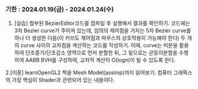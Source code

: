 ### 기한 : 2024.01.19(금) - 2024.01.24(수)
1. [실습] 첨부된 BezierEditor코드를 컴파일 후 실행해서 결과를 확인하기. 코드에는 3차 Bezier curve가 주어져 있는데, 임의의 제어점을 가지는 5차 Bezier curve를 하나 더 생성한 다음(이 커브도 제어점과 마우스의 상호작용이 가능해야 한다) 두 개의 curve 사이의 교차점을 계산하는 코드를 작성하기. 이때, curve는 미분을 활용하여 단조증가/단조감소 영역으로 먼저 분할한 뒤, 그 밑으로는 균등이분할을 수행하여 AABB BVH를 구성하여, 교차적 계산이 O(logn)이 될 수 있도록 한다.
  
2.[이론] learnOpenGL2 책을 Mesh Model(assimp)까지 읽어보기. 컴퓨터 그래픽스의 가장 핵심이 Shader과 관련되어 있는 내용이다.